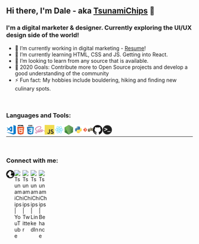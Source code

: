 ## Hi there, I'm Dale - aka [TsunamiChips][website] 👋

### I'm a digital marketer & designer. Currently exploring the UI/UX design side of the world!
- 🔭 I’m currently working in digital marketing - [Resume][website]!
- 🌱 I’m currently learning HTML, CSS and JS. Getting into React.
- 👯 I’m looking to learn from any source that is available.
- 🥅 2020 Goals: Contribute more to Open Source projects and develop a good understanding of the community
- ⚡ Fun fact: My hobbies include bouldering, hiking and finding new culinary spots.

<br>

### Languages and Tools:

<img align="left" alt="Visual Studio Code" width="26px" src="https://raw.githubusercontent.com/github/explore/80688e429a7d4ef2fca1e82350fe8e3517d3494d/topics/visual-studio-code/visual-studio-code.png"/>
<img align="left" alt="HTML5" width="26px" src="https://raw.githubusercontent.com/github/explore/80688e429a7d4ef2fca1e82350fe8e3517d3494d/topics/html/html.png"/>
<img align="left" alt="CSS3" width="26px" src="https://raw.githubusercontent.com/github/explore/80688e429a7d4ef2fca1e82350fe8e3517d3494d/topics/css/css.png" />
<img align="left" alt="Sass" width="26px" src="https://raw.githubusercontent.com/github/explore/80688e429a7d4ef2fca1e82350fe8e3517d3494d/topics/sass/sass.png" />
<img align="left" alt="JavaScript" width="26px" src="https://raw.githubusercontent.com/github/explore/80688e429a7d4ef2fca1e82350fe8e3517d3494d/topics/javascript/javascript.png" />
<img align="left" alt="React" width="26px" src="https://raw.githubusercontent.com/github/explore/80688e429a7d4ef2fca1e82350fe8e3517d3494d/topics/react/react.png" />
<img align="left" alt="Node.js" width="26px" src="https://raw.githubusercontent.com/github/explore/80688e429a7d4ef2fca1e82350fe8e3517d3494d/topics/nodejs/nodejs.png" />
<img align="left" alt="Node.js" width="26px" src="https://raw.githubusercontent.com/github/explore/e94815998e4e0713912fed477a1f346ec04c3da2/topics/python/python.png" />
<img align="left" alt="Git" width="26px" src="https://raw.githubusercontent.com/github/explore/80688e429a7d4ef2fca1e82350fe8e3517d3494d/topics/git/git.png" />
<img align="left" alt="GitHub" width="26px" src="https://raw.githubusercontent.com/github/explore/78df643247d429f6cc873026c0622819ad797942/topics/github/github.png" />
<img align="left" alt="HTML5" width="26px" src="https://raw.githubusercontent.com/github/explore/80688e429a7d4ef2fca1e82350fe8e3517d3494d/topics/terminal/terminal.png" />

<br />

---

<br />

### Connect with me:

[<img align="left" alt="TsunamiChips" width="22px" src="https://raw.githubusercontent.com/iconic/open-iconic/master/svg/globe.svg" />][website]
[<img align="left" alt="TsunamiChips | YouTube" width="22px" src="https://cdn.jsdelivr.net/npm/simple-icons@v3/icons/youtube.svg" />][youtube]
[<img align="left" alt="TsunamiChips | Twitter" width="22px" src="https://cdn.jsdelivr.net/npm/simple-icons@v3/icons/twitter.svg" />][twitter]
[<img align="left" alt="TsunamiChips | LinkedIn" width="22px" src="https://cdn.jsdelivr.net/npm/simple-icons@v3/icons/linkedin.svg" />][linkedin]
[<img align="left" alt="TsunamiChips | Behance" width="22px" src="https://cdn.jsdelivr.net/npm/simple-icons@v3/icons/behance.svg" />][behance]

<br />

[website]: https://dalebadenhorst.co.za/
[twitter]: https://twitter.com/dale_badenhorst
[youtube]: https://www.youtube.com/channel/UCa2c7Om6uPLOEPLtkB69G3Q?view_as=subscriber
[linkedin]: https://linkedin.com/in/perspectivedesigner
[behance]: https://www.behance.net/tsunamichips
